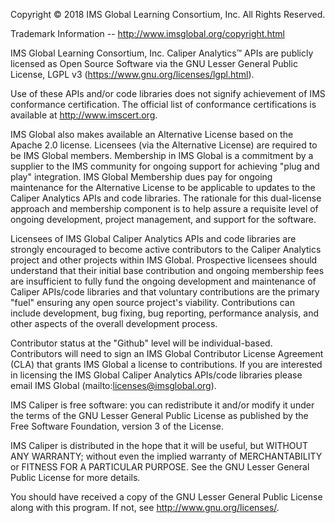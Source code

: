 Copyright © 2018 IMS Global Learning Consortium, Inc. All Rights Reserved.

Trademark Information -- http://www.imsglobal.org/copyright.html

IMS Global Learning Consortium, Inc. Caliper Analytics™ APIs are publicly
licensed as Open Source Software via the GNU Lesser General Public License,
LGPL v3 (https://www.gnu.org/licenses/lgpl.html).

Use of these APIs and/or code libraries does not signify achievement of IMS
conformance certification.  The official list of conformance certifications is
available at http://www.imscert.org.

IMS Global also makes available an Alternative License based on the Apache 2.0
license. Licensees (via the Alternative License) are required to be IMS Global
members. Membership in IMS Global is a commitment by a supplier to the IMS
community for ongoing support for achieving "plug and play" integration. IMS
Global Membership dues pay for ongoing maintenance for the Alternative License
to be applicable to updates to the Caliper Analytics APIs and code libraries.
The rationale for this dual-license approach and membership component is to
help assure a requisite level of ongoing development, project management, and
support for the software.

Licensees of IMS Global Caliper Analytics APIs and code libraries are strongly
encouraged to become active contributors to the Caliper Analytics project and
other projects within IMS Global. Prospective licensees should understand that
their initial base contribution and ongoing membership fees are insufficient to
fully fund the ongoing development and maintenance of Caliper APIs/code
libraries and that voluntary contributions are the primary "fuel" ensuring any
open source project's viability. Contributions can include development, bug
fixing, bug reporting, performance analysis, and other aspects of the overall
development process.

Contributor status at the "Github" level will be individual-based. Contributors
will need to sign an IMS Global Contributor License Agreement (CLA) that grants
IMS Global a license to contributions.  If you are interested in licensing the
IMS Global Caliper Analytics APIs/code libraries please email IMS Global
(mailto:licenses@imsglobal.org).

IMS Caliper is free software: you can redistribute it and/or modify it under
the terms of the GNU Lesser General Public License as published by the Free
Software Foundation, version 3 of the License.

IMS Caliper is distributed in the hope that it will be useful, but WITHOUT ANY
WARRANTY; without even the implied warranty of MERCHANTABILITY or FITNESS FOR A
PARTICULAR PURPOSE.  See the GNU Lesser General Public License for more
details.

You should have received a copy of the GNU Lesser General Public License along
with this program. If not, see http://www.gnu.org/licenses/.